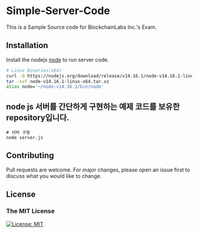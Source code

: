 # Simple-Server-Code
This is a Sample Source code for BlockchainLabs Inc.'s Exam.

## Installation

Install the nodejs [node](https://nodejs.org/ko/download/) to run server code. 

```bash
# Linux Binaries(x64)
curl -O https://nodejs.org/download/release/v14.16.1/node-v14.16.1-linux-x64.tar.xz
tar -xvf node-v14.16.1-linux-x64.tar.xz
alias node='~/node-v14.16.1/bin/node'
```

## node js 서버를 간단하게 구현하는 예제 코드를 보유한 repository입니다.

```node
# 서버 구동
node server.js
```

## Contributing
Pull requests are welcome. For major changes, please open an issue first to discuss what you would like to change.

## License
### The MIT License
[![License: MIT](https://img.shields.io/badge/License-MIT-yellow.svg)](https://opensource.org/licenses/MIT)  
